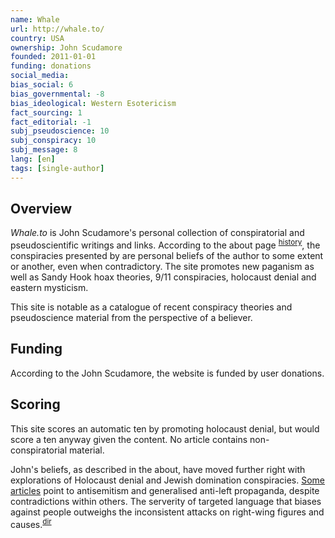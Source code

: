 ```yaml
---
name: Whale
url: http://whale.to/
country: USA
ownership: John Scudamore
founded: 2011-01-01
funding: donations
social_media:
bias_social: 6
bias_governmental: -8
bias_ideological: Western Esotericism
fact_sourcing: 1
fact_editorial: -1
subj_pseudoscience: 10
subj_conspiracy: 10
subj_message: 8
lang: [en]
tags: [single-author]
---
```


## Overview
_Whale.to_ is John Scudamore's personal collection of conspiratorial and pseudoscientific writings and links. According to the about page <sup>[history](http://whale.to/b/whale_history.html)</sup>, the conspiracies presented by are personal beliefs of the author to some extent or another, even when contradictory. The site promotes new paganism as well as Sandy Hook hoax theories, 9/11 conspiracies, holocaust denial and eastern mysticism.

This site is notable as a catalogue of recent conspiracy theories and pseudoscience material from the perspective of a believer.

## Funding
According to the John Scudamore, the website is funded by user donations.

## Scoring
This site scores an automatic ten by promoting holocaust denial, but would score a ten anyway given the content. No article contains non-conspiratorial material.

John's beliefs, as described in the about, have moved further right with explorations of Holocaust denial and Jewish domination conspiracies. [Some articles](http://whale.to/b/multiculturalism_h.html) point to antisemitism and generalised anti-left propaganda, despite contradictions within others. The serverity of targeted language that biases against people outweighs the inconsistent attacks on right-wing figures and causes.<sup>[dir](http://whale.to/b/covert_q.html)</sup>
